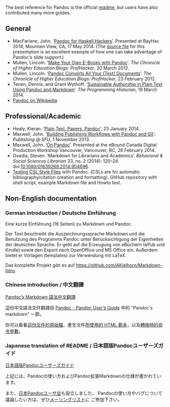 The best reference for Pandoc is the official [readme](http://johnmacfarlane.net/pandoc/README.html), but users have also contributed many more guides.

## General

- MacFarlane, John. ‘[Pandoc for Haskell Hackers](http://johnmacfarlane.net/BayHac2014/)’. Presented at BayHac 2014, Mountain View, CA, 17 May 2014. (The [source file](http://johnmacfarlane.net/BayHac2014/slides.txt) for this presentation is an excellent example of how one can take advantage of Pandoc's slide support.)
- Mullen, Lincoln. ‘[Make Your Own E-Books with Pandoc](http://chronicle.com/blogs/profhacker/make-your-own-e-books-with-pandoc/39067)’. *The Chronicle of Higher Education Blogs: ProfHacker*, 20 March 2012.
- Mullen, Lincoln. ‘[Pandoc Converts All Your (Text) Documents](http://chronicle.com/blogs/profhacker/pandoc-converts-all-your-text-documents/38700)’. *The Chronicle of Higher Education Blogs: ProfHacker*, 23 February 2012.
- Tenen, Dennis, and Grant Wythoff. ‘[Sustainable Authorship in Plain Text Using Pandoc and Markdown](http://programminghistorian.org/lessons/sustainable-authorship-in-plain-text-using-pandoc-and-markdown)’. *The Programming Historian*, 19 March 2014.
- [Pandoc on Wikipedia](https://en.wikipedia.org/wiki/Pandoc)

## Professional/Academic

- Healy, Kieran. ‘[Plain Text, Papers, Pandoc](http://kieranhealy.org/blog/archives/2014/01/23/plain-text/)’, 23 January 2014.
- Maxwell, John. ‘[Building Publishing Workflows with Pandoc and Git](http://www.ccsp.sfu.ca/2013/11/building-publishing-workflows-with-pandoc-and-git/)’. *Publishing @ SFU*, 1 November 2013.
- Maxwell, John. ‘[On Pandoc](http://tkbr.ccsp.sfu.ca:5001/Slides/On%20Pandoc)’. Presented at the eBound Canada Digital Production Workshop Vancouver, Vancouver, BC, 26 February 2014.
- Ovadia, Steven. ‘Markdown for Librarians and Academics’. *Behavioral & Social Sciences Librarian* 33, no. 2 (2014): 120–24. doi:[10.1080/01639269.2014.904696](http://dx.doi.org/10.1080/01639269.2014.904696).
- [Testing CSL Style Files](https://github.com/KurtPfeifle/pandoc-csl-testing) with Pandoc. (CSLs are for automatic bibliography/citation creation and formatting). GitHub repository with shell script, example Markdown file and Howto text.

## Non-English documentation

### German Introduction / Deutsche Einführung

Eine kurze Einführung (16 Seiten) zu Markdown und Pandoc.

Der Text beschreibt die Auszeichnungssprache Markdown und die Benutzung des Programms Pandoc unter Berücksichtigung der Eigenheiten der deutschen Sprache.
Er geht auf die Erzeugung von eBüchern (ePub und Kindle) sowie den Export nach OpenOffice und MS Office ein.
Außerdem bietet er Vorlagen (templates) zur Verwendung mit LaTeX.

Das komplette Projekt gibt es auf https://github.com/AKielhorn/Markdown-Intro.

### Chinese Introduction / 中文翻譯

[Pandoc’s Markdown 語法中文翻譯](http://pages.tzengyuxio.me/pandoc/)

這份中文語法文件翻譯自 [Pandoc - Pandoc User’s Guide][userguide] 中的 "Pandoc's markdown" 一節。

你可以看看[這份文件的原始檔][source]、產生文件[所使用的 HTML 範本][template]，以及[轉換時的命令參數][script]。

[userguide]: http://johnmacfarlane.net/pandoc/README.html#pandocs-markdown
[source]: https://raw.github.com/tzengyuxio/pages/gh-pages/pandoc/pandoc.markdown
[template]: https://github.com/tzengyuxio/pages/blob/gh-pages/pandoc/pm-template.html5
[script]: https://github.com/tzengyuxio/pages/blob/gh-pages/pandoc/convert.sh

### Japanese translation of README / 日本語版Pandocユーザーズガイド

[日本語版Pandocユーザーズガイド](http://sky-y.github.io/site-pandoc-jp/users-guide/)

上記には、Pandocの使い方およびPandoc拡張Markdownの仕様が書かれています。

また、[日本Pandocユーザ会](http://sky-y.github.io/site-pandoc-jp/)も設立しました。
Pandocの使い方やバグについて議論したい方は、ぜひ[メーリングリスト](https://groups.google.com/forum/#!forum/pandoc-jp)に
ご参加下さい。
